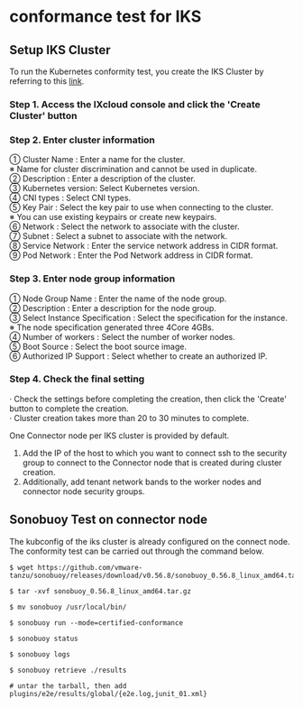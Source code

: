 # conformance test for IKS

## Setup IKS Cluster
To run the Kubernetes conformity test, you create the IKS Cluster by referring to this [link](https://manual.kinx.net/ixcloud/ixcloud/kubernetes/CreateCluster).  
### Step 1. Access the IXcloud console and click the 'Create Cluster' button  
### Step 2. Enter cluster information  
① Cluster Name : Enter a name for the cluster.  
※ Name for cluster discrimination and cannot be used in duplicate.  
② Description : Enter a description of the cluster.  
③ Kubernetes version: Select Kubernetes version.  
④ CNI types : Select CNI types.  
⑤ Key Pair : Select the key pair to use when connecting to the cluster.  
※ You can use existing keypairs or create new keypairs.  
⑥ Network : Select the network to associate with the cluster.  
⑦ Subnet : Select a subnet to associate with the network.  
⑧ Service Network : Enter the service network address in CIDR format.  
⑨ Pod Network : Enter the Pod Network address in CIDR format.  
### Step 3. Enter node group information  
① Node Group Name : Enter the name of the node group.  
② Description : Enter a description for the node group.  
③ Select Instance Specification : Select the specification for the instance.  
※ The node specification generated three 4Core 4GBs.  
④ Number of workers : Select the number of worker nodes.  
⑤ Boot Source : Select the boot source image.  
⑥ Authorized IP Support : Select whether to create an authorized IP.  
### Step 4. Check the final setting  
· Check the settings before completing the creation, then click the 'Create' button to complete the creation.  
· Cluster creation takes more than 20 to 30 minutes to complete.  
 
One Connector node per IKS cluster is provided by default.  
1. Add the IP of the host to which you want to connect ssh to the security group to connect to the Connector node that is created during cluster creation.
2. Additionally, add tenant network bands to the worker nodes and connector node security groups.


## Sonobuoy Test on connector node

The kubconfig of the iks cluster is already configured on the connect node. The conformity test can be carried out through the command below.
```
$ wget https://github.com/vmware-tanzu/sonobuoy/releases/download/v0.56.8/sonobuoy_0.56.8_linux_amd64.tar.gz

$ tar -xvf sonobuoy_0.56.8_linux_amd64.tar.gz

$ mv sonobuoy /usr/local/bin/

$ sonobuoy run --mode=certified-conformance

$ sonobuoy status

$ sonobuoy logs

$ sonobuoy retrieve ./results

# untar the tarball, then add plugins/e2e/results/global/{e2e.log,junit_01.xml}
```

